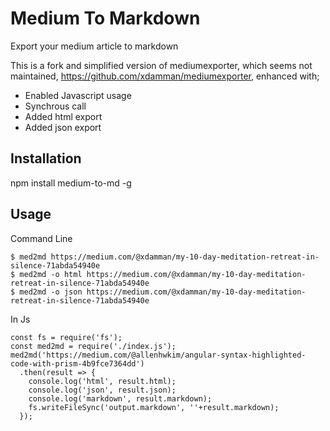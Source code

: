# Medium To Markdown
Export your medium article to markdown

This is a fork and simplified version of mediumexporter, which seems not maintained, https://github.com/xdamman/mediumexporter, enhanced with;

* Enabled Javascript usage
* Synchrous call
* Added html export
* Added json export

## Installation

npm install medium-to-md -g
    
## Usage

Command Line
```
$ med2md https://medium.com/@xdamman/my-10-day-meditation-retreat-in-silence-71abda54940e
$ med2md -o html https://medium.com/@xdamman/my-10-day-meditation-retreat-in-silence-71abda54940e
$ med2md -o json https://medium.com/@xdamman/my-10-day-meditation-retreat-in-silence-71abda54940e
```

In Js
```
const fs = require('fs');
const med2md = require('./index.js');
med2md('https://medium.com/@allenhwkim/angular-syntax-highlighted-code-with-prism-4b9fce7364dd')
  .then(result => {
    console.log('html', result.html);
    console.log('json', result.json);
    console.log('markdown', result.markdown);
    fs.writeFileSync('output.markdown', ''+result.markdown);
  });
```

